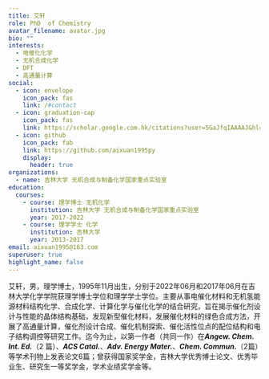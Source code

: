 ```yaml
---
title: 艾轩
role: PhD  of Chemistry
avatar_filename: avatar.jpg
bio: ""
interests:
  - 电催化化学
  - 无机合成化学
  - DFT
  - 高通量计算
social:
  - icon: envelope
    icon_pack: fas
    link: /#contact
  - icon: graduation-cap
    icon_pack: fas
    link: https://scholar.google.com.hk/citations?user=5GaJfqIAAAAJ&hl=zh-CN&oi=ao
  - icon: github
    icon_pack: fab
    link: https://github.com/aixuan1995py
    display:
      header: true
organizations:
  - name: 吉林大学 无机合成与制备化学国家重点实验室
education:
  courses:
    - course: 理学博士 无机化学
      institution: 吉林大学 无机合成与制备化学国家重点实验室
      year: 2017-2022
    - course: 理学学士 化学
      institution: 吉林大学
      year: 2013-2017
email: aixuan1995@163.com
superuser: true
highlight_name: false
---
```



艾轩，男，理学博士，1995年11月出生，分别于2022年06月和2017年06月在吉林大学化学学院获理学博士学位和理学学士学位。主要从事电催化材料和无机氢能源材料结构化学、合成化学、计算化学与催化化学的结合研究，旨在揭示催化剂设计与性能的晶体结构基础，发现新型催化材料，发展催化材料的绿色合成方法，开展了高通量计算，催化剂设计合成、催化机制探索、催化活性位点的配位结构和电子结构调控等研究工作。迄今为止，以第一作者（共同一作）在***Angew. Chem. Int. Ed.***（2 篇）、***ACS Catal.***、***Adv. Energy Mater.***、***Chem. Commun.***（2篇）等学术刊物上发表论文6篇；曾获得国家奖学金，吉林大学优秀博士论文、优秀毕业生、研究生一等奖学金，学术业绩奖学金等。